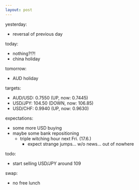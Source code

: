 ```yaml
---
layout: post
---
```


yesterday:

* reversal of previous day


today:

* nothing?!?!
* china holiday


tomorrow:

* AUD holiday


targets:

* AUD/USD: 0.7550 (UP, now: 0.7445)
* USD/JPY: 104.50 (DOWN, now: 106.85)
* USD/CHF: 0.9940 (UP, now: 0.9630)


expectations:

* some more USD buying
* maybe some bank repositioning
	* triple witching hour next Fri. (17.6.)
		* expect strange jumps... w/o news... out of nowhere
	

todo:

* start selling USD/JPY around 109


swap:

* no free lunch
